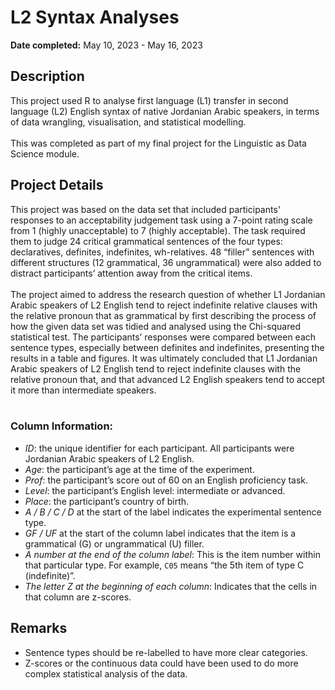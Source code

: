 <h1>L2 Syntax Analyses</h1>

<b>Date completed:</b> May 10, 2023 - May 16, 2023

<h2>Description</h2>
This project used R to analyse first language (L1) transfer in second language (L2) English syntax of native Jordanian Arabic speakers, in terms of data wrangling, visualisation, and statistical modelling.
<br>
<br>
This was completed as part of my final project for the Linguistic as Data Science module. 

<h2>Project Details</h2>
This project was based on the data set that included participants' responses to an acceptability judgement task using a 7-point rating scale from 1 (highly unacceptable) to 7 (highly acceptable). The task required them to judge 24 critical grammatical sentences of the four types: declaratives, definites, indefinites, wh-relatives. 48 “filler” sentences with different structures (12 grammatical, 36 ungrammatical) were also added to distract participants’ attention away from the critical items. 
<br>
<br>
The project aimed to address the research question of whether L1 Jordanian Arabic speakers of L2 English tend to reject indefinite relative clauses with the relative pronoun that as grammatical by first describing the process of how the given data set was tidied and analysed using the Chi-squared statistical test. The participants’ responses were compared between each sentence types, especially between definites and indefinites, presenting the results in a table and figures. It was ultimately concluded that L1 Jordanian Arabic speakers of L2 English tend to reject indefinite clauses with the relative pronoun that, and that advanced L2 English speakers tend to accept it more than intermediate speakers.
<br>
<br>
<h3>Column Information:</h3>

  - <i>ID</i>: the unique identifier for each participant. All participants were Jordanian Arabic speakers of L2 English.
  - <i>Age</i>: the participant’s age at the time of the experiment.
  - <i>Prof</i>: the participant’s score out of 60 on an English proficiency task.
  - <i>Level</i>: the participant’s English level: intermediate or advanced.
  - <i>Place</i>: the participant’s country of birth.
  - <i>A / B / C / D</i> at the start of the label indicates the experimental sentence type.
  - <i>GF / UF</i> at the start of the column label indicates that the item is a grammatical (G) or ungrammatical (U) filler.
  - <i>A number at the end of the column label</i>: This is the item number within that particular type. For example, <code>C05</code> means “the 5th item of type C (indefinite)”.
  - <i>The letter Z at the beginning of each column</i>: Indicates that the cells in that column are z-scores.

<h2>Remarks</h2>

- Sentence types should be re-labelled to have more clear categories. 
- Z-scores or the continuous data could have been used to do more complex statistical analysis of the data. 
